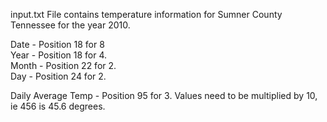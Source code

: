 input.txt File contains temperature information for Sumner County Tennessee for the year 2010.

Date - Position 18 for 8 <br>
Year - Position 18 for 4. <br>
Month - Position 22 for 2. <br>
Day - Position 24 for 2.

Daily Average Temp - Position 95 for 3.  Values need to be multiplied by 10, ie  456 is 45.6 degrees.
